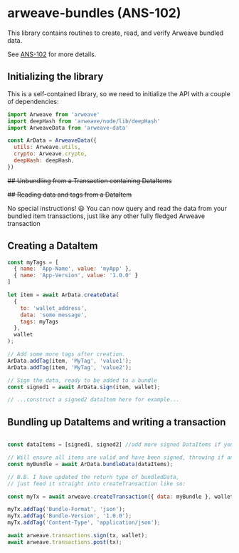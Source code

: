 # arweave-bundles (ANS-102)

This library contains routines to create, read, and verify Arweave bundled data.

See [ANS-102](https://github.com/ArweaveTeam/arweave-standards/blob/master/ans/ANS-102.md) for more details.

## Initializing the library

This is a self-contained library, so we need to initialize the API with a couple of dependencies:

```javascript
import Arweave from 'arweave'
import deepHash from 'arweave/node/lib/deepHash'
import ArweaveData from 'arweave-data'

const ArData = ArweaveData({
  utils: Arweave.utils,
  crypto: Arweave.crypto,
  deepHash: deepHash,
})
```

~~## Unbundling from a Transaction containing DataItems~~

~~## Reading data and tags from a DataItem~~

No special instructions! 😃 You can now query and read the data from your bundled item transactions, just like any other fully fledged Arweave transaction


## Creating a DataItem

```javascript
const myTags = [
  { name: 'App-Name', value: 'myApp' },
  { name: 'App-Version', value: '1.0.0' }
]

let item = await ArData.createData(
  { 
    to: 'wallet_address', 
    data: 'some message', 
    tags: myTags 
  }, 
  wallet
);

// Add some more tags after creation.
ArData.addTag(item, 'MyTag', 'value1');
ArData.addTag(item, 'MyTag', 'value2');

// Sign the data, ready to be added to a bundle
const signed1 = await ArData.sign(item, wallet);

// ...construct a signed2 dataItem here for example...

```

## Bundling up DataItems and writing a transaction

```javascript

const dataItems = [signed1, signed2] //add more signed DataItems if you like

// Will ensure all items are valid and have been signed, throwing if any are not
const myBundle = await ArData.bundleData(dataItems);

// N.B. I have updated the return type of bundledData, 
// just feed it straight into createTransaction like so:

const myTx = await arweave.createTransaction({ data: myBundle }, wallet);

myTx.addTag('Bundle-Format', 'json');
myTx.addTag('Bundle-Version', '1.0.0');
myTx.addTag('Content-Type', 'application/json');

await arweave.transactions.sign(tx, wallet);
await arweave.transactions.post(tx);

```

